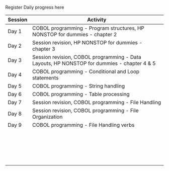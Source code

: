 Register Daily progress here

| Session   |Activity |
|----------|----------|
| Day 1   | COBOL programming - Program structures, HP NONSTOP for dummies - chapter 2    |
| Day 2    | Session revision, HP NONSTOP for dummies - chapter 3   |
| Day 3    | Session revision, COBOL programming - Data Layouts, HP NONSTOP for dummies - chapter 4 & 5|
| Day 4    | COBOL programming - Conditional and Loop statements   |
| Day 5    | COBOL programming - String handling    |
| Day 6    | COBOL programming - Table processing   |
| Day 7    | Session revision, COBOL programming -  File Handling   |
| Day 8    | Session revision, COBOL programming - File Organization    |
| Day 9    | COBOL programming - File Handling verbs    |
|     |     |
|     |     |
|     |     |
|     |     |
|     |     |
|     |     |
|     |     |
|     |     |
|     |     |
|     |     |
|     |     |
|     |     |
|     |     |
|     |     |
|     |     |
|     |     |
|     |     |
|     |     |
|     |     |
